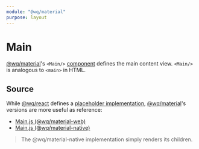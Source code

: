 ```yaml
---
module: "@wq/material"
purpose: layout
---
```


# Main

[@wq/material]'s `<Main/>` [component][index] defines the main content view.  `<Main/>` is analogous to `<main>` in HTML.

## Source

While [@wq/react] defines a [placeholder implementation][react-src], [@wq/material]'s versions are more useful as reference:

 * [Main.js (@wq/material-web)][material-web-src]
 * [Main.js (@wq/material-native)][material-native-src]

> The @wq/material-native implementation simply renders its children.

[index]: ./index.md
[@wq/react]: ../@wq/react.md
[@wq/material]: ../@wq/material.md
[react-src]: https://github.com/wq/wq.app/blob/main/packages/react/src/components/Main.js
[material-web-src]: https://github.com/wq/wq.app/blob/main/packages/material-web/src/components/Main.js
[material-native-src]: https://github.com/wq/wq.app/blob/main/packages/material-native/src/components/Main.js
